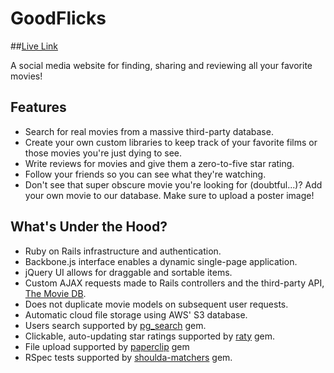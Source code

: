 # GoodFlicks

##[Live Link](http://goodflicks.co)

A social media website for finding, sharing and reviewing all your favorite movies!

## Features

* Search for real movies from a massive third-party database.
* Create your own custom libraries to keep track of your favorite films or those movies you're just dying to see.
* Write reviews for movies and give them a zero-to-five star rating.
* Follow your friends so you can see what they're watching.
* Don't see that super obscure movie you're looking for (doubtful...)? Add your own movie to our database. Make sure to upload a poster image!

## What's Under the Hood?

* Ruby on Rails infrastructure and authentication.
* Backbone.js interface enables a dynamic single-page application.
* jQuery UI allows for draggable and sortable items.
* Custom AJAX requests made to Rails controllers and the third-party API, [The Movie DB](https://www.themoviedb.org/documentation/api).
* Does not duplicate movie models on subsequent user requests.
* Automatic cloud file storage using AWS' S3 database.
* Users search supported by [pg_search](https://github.com/Casecommons/pg_search) gem.
* Clickable, auto-updating star ratings supported by [raty](https://github.com/wbotelhos/raty) gem.
* File upload supported by [paperclip](https://github.com/thoughtbot/paperclip) gem
* RSpec tests supported by [shoulda-matchers](https://github.com/thoughtbot/shoulda-matchers) gem.
